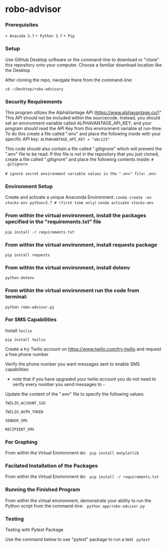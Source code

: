 # robo-advisor

### Prerequisites
`+ Anacoda 3.7`
`+ Python 3.7`
`+ Pip`

### Setup
Use GitHub Desktop software or the command-line to download or "clone" this repository onto your computer. Choose a familiar download location like the Desktop


After cloning the repo, navigate there from the command-line:

` cd ~/Desktop/robo-advisory `

### Security Requirements
This program utlizes the AlphaVantage API (https://www.alphavantage.co/)"
This API should not be included within the sourcecode. Instead, you should set an environment variable called ALPHAVANTAGE_API_KEY, and your program should read the API Key from this environment variable at run-time.
To do this create a file called ".env" and place the following inside with your specific API key:
` ALPHAVANTAGE_API_KEY = "abc123" `

This code should also contain a file called ".gitignore" which will prevent the ".env" file to be read. If this file is not in the repository that you just cloned, create a file called ".gitignore" and place the following contents inside: 
`# .gitignore`

`# ignore secret environment variable values in the ".env" file:`
`.env `


### Environment Setup
Create and activate a unique Anaconda Environment:
`conda create -en stocks-env python=3.7 # (first time only)`
`conda activate stocks-env`


### From within the virtual environment, install the packages specified in the "requirements.txt" file
`pip install -r requirements.txt`

### From within the virtual environment, install requests package
`pip install requests`

### From within the virtual environment, install dotenv
`python-dotenv`

### From wtihin the virtual environment run the code from terminal:
`python robo-advisor.py`

### For SMS Capabilities 
Install `twilio` 

`pip install twilio`

Create a try Twilio account on https://www.twilio.com/try-twilio and request a free phone number

Verify the phone number you want messages sent to enable SMS capabilities 
 - note that if you have upgraded your twilio account you do not need to verify every number you send messages to - 

 Update the content of the ".env" file to specify the following values:

 `TWILIO_ACCOUNT_SID` 

 `TWILIO_AUTH_TOKEN` 

 `SENDER_SMS`

 `RECIPIENT_SMS`




### For Graphing 
From within the Virtual Environment do: 
` pip install matplotlib` 

### Facilated Installation of the Packages
From within the Virtual Environment do: 
` pip install -r requirements.txt` 

### Running the Finished Program
From within the virtual environment, demonstrate your ability to run the Python script from the command-line:
` python app/robo-advisor.py` 


### Testing 
Testing with Pytest Package

Use the command below to use "pytest" package to run a test
` pytest` 